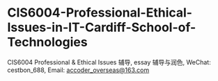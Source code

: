# CIS6004-Professional-Ethical-Issues-in-IT-Cardiff-School-of-Technologies
CIS6004 Professional &amp; Ethical Issues 辅导, essay 辅导与润色, WeChat: cestbon_688, Email: accoder_overseas@163.com
